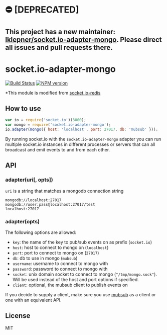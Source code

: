 # :no_entry: [DEPRECATED]
## This project has a new maintainer: [lklepner/socket.io-adapter-mongo](https://github.com/lklepner/socket.io-adapter-mongo). Please direct all issues and pull requests there.

# socket.io-adapter-mongo

[![Build Status](https://secure.travis-ci.org/modit/socket.io-adapter-mongo.png)](http://travis-ci.org/modit/socket.io-adapter-mongo)
[![NPM version](https://badge.fury.io/js/socket.io-adapter-mongo.png)](http://badge.fury.io/js/socket.io-adapter-mongo)

*This module is modified from [socket.io-redis](https://github.com/Automattic/socket.io-redis)

## How to use

```js
var io = require('socket.io')(3000);
var mongo = require('socket.io-adapter-mongo');
io.adapter(mongo({ host: 'localhost', port: 27017, db: 'mubsub' }));
```

By running socket.io with the `socket.io-adapter-mongo` adapter you can run
multiple socket.io instances in different processes or servers that can
all broadcast and emit events to and from each other.

## API

### adapter(uri[, opts])

`uri` is a string that matches a mongodb connection string
```
mongodb://localhost:27017
mongodb://user:pass@localhost:27017/test
localhost:27017
```

### adapter(opts)

The following options are allowed:

- `key`: the name of the key to pub/sub events on as prefix (`socket.io`)
- `host`: host to connect to mongo on (`localhost`)
- `port`: port to connect to mongo on (`27017`)
- `db`: db to use in mongo (`mubsub`)
- `username`: username to connect to mongo with
- `password`: password to connect to mongo with
- `socket`: unix domain socket to connect to mongo (`"/tmp/mongo.sock"`). Will
  be used instead of the host and port options if specified.
- `client`: optional, the mubsub client to publish events on

If you decide to supply a client, make sure you use [mubsub](https://github.com/scttnlsn/mubsub) as a client or one with an equivalent API.

## License

MIT
